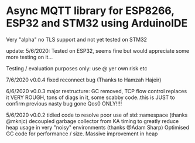 # Async MQTT library for ESP8266, ESP32 and STM32 using ArduinoIDE

Very "alpha" no TLS support and not yet tested on STM32

update: 5/6/2020: Tested on ESP32, seems fine but would appreciate some more testing on it...

Testing / evaluation purposes only: use @ yer own risk etc


7/6/2020 v0.0.4  fixed reconnect bug (Thanks to Hamzah Hajeir)

6/6/2020 v0.0.3  major restructure: GC removed, TCP flow control replaces it
                VERY ROUGH, tons of diags in it, some scabby code..this is JUST to confirm previous nasty bug gone
                Qos0 ONLY!!!!

5/6/2020 v0.0.2  tidied code to resolve poor use of std::namespace (thanks @mknjc)
        decoupled garbage collector from KA timing to greatly reduce heap usage
          in very "noisy" environments (thanks @Adam Sharp)
        Optimised GC code for performance / size. Massive improvement in heap

